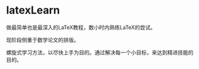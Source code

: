 # latexLearn
做最简单也是最深入的LaTeX教程，数小时内熟练LaTeX的尝试。

现阶段侧重于数学论文的排版。

螺旋式学习方法，以尽快上手为目的。通过解决每一个小目标，来达到精进技能的目的。